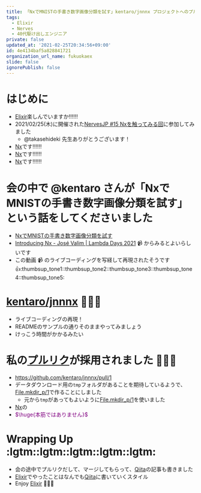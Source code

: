 ```yaml
---
title: 「NxでMNISTの手書き数字画像分類を試す」kentaro/jnnnx プロジェクトへのプルリクがマージしてもらえた話 (Elixir)
tags:
  - Elixir
  - Nerves
  - 40代駆け出しエンジニア
private: false
updated_at: '2021-02-25T20:34:56+09:00'
id: 4e4134baf5a828841721
organization_url_name: fukuokaex
slide: false
ignorePublish: false
---
```

# はじめに
- [Elixir](https://elixir-lang.org/)楽しんでいますか:bangbang::bangbang::bangbang:
- 2021/02/25(木)に開催された[NervesJP #15 Nxを触ってみる回](https://nerves-jp.connpass.com/event/205125/)に参加してみました
    - @takasehideki 先生ありがとうございます！
- [Nx](https://github.com/elixir-nx/nx)です:bangbang::bangbang::bangbang:
- [Nx](https://github.com/elixir-nx/nx)です:bangbang::bangbang::bangbang:
- [Nx](https://github.com/elixir-nx/nx)です:bangbang::bangbang::bangbang:

# 会の中で @kentaro さんが「NxでMNISTの手書き数字画像分類を試す」という話をしてくださいました
- [NxでMNISTの手書き数字画像分類を試す](https://twitter.com/kentaro/status/1364894054832504834)
- [Introducing Nx - José Valim | Lambda Days 2021](https://www.youtube.com/watch?v=fPKMmJpAGWc) :video_camera: からみるとよいらしいです
- この動画 :video_camera: のライブコーディングを写経して再現されたそうです :thumbsup::thumbsup_tone1::thumbsup_tone2::thumbsup_tone3::thumbsup_tone4::thumbsup_tone5:   

# [kentaro/jnnnx](https://github.com/kentaro/jnnnx) :tada::tada::tada: 
- ライブコーディングの再現！
- READMEのサンプルの通りそのままやってみましょう
- けっこう時間がかかるみたい

# 私の[プルリク](https://github.com/kentaro/jnnnx/pull/1)が採用されました :tada::tada::tada: 
- https://github.com/kentaro/jnnnx/pull/1
- データダウンロード用の`tmp`フォルダがあることを期待しているようで、[File.mkdir_p/1](https://hexdocs.pm/elixir/File.html#mkdir_p/1)で作ることにしました
    - 元から`tmp`があってもよいように[File.mkdir_p/1](https://hexdocs.pm/elixir/File.html#mkdir_p/1)を使いました
- [Nx](https://github.com/elixir-nx/nx)の
- <font color="purple">$\huge{本筋ではありません}$</font>

# Wrapping Up :lgtm::lgtm::lgtm::lgtm::lgtm:
- 会の途中でプルリクだして、マージしてもらって、[Qiita](https://qiita.com/)の記事も書きました
- [Elixir](https://elixir-lang.org/)でやったことはなんでも[Qiita](https://qiita.com/)に書いていくスタイル
- Enjoy [Elixir](https://elixir-lang.org/) :rocket::rocket::rocket: 
